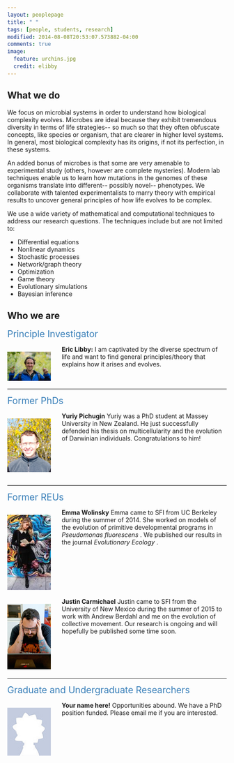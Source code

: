 ```yaml
---
layout: peoplepage
title: " "
tags: [people, students, research]
modified: 2014-08-08T20:53:07.573882-04:00
comments: true
image:
  feature: urchins.jpg
  credit: elibby
---
```

## What we do
We focus on microbial systems in order to understand how biological complexity evolves. Microbes are ideal because they exhibit tremendous diversity in terms of life strategies-- so much so that they often obfuscate concepts, like species or organism, that are clearer in higher level systems. In general, most biological complexity has its origins, if not its perfection, in these systems. 

An added bonus of microbes is that some are very amenable to experimental study (others, however are complete mysteries). Modern lab techniques enable us to learn how mutations in the genomes of these organisms translate into different-- possibly novel-- phenotypes. We collaborate with talented experimentalists to marry theory with empirical results to uncover general principles of how life evolves to be complex.

We use a wide variety of mathematical and computational techniques to address our research questions. The techniques include but are not limited to: 

* Differential equations
* Nonlinear dynamics   
* Stochastic processes   
* Network/graph theory  
* Optimization
* Game theory
* Evolutionary simulations
* Bayesian inference




## Who we are

<span style="text-align=left;font-size:1.5em;color:#377EB8;">Principle Investigator</span>   
<div>
<p style="float: left;padding-right:25px"><img src="/images/eric_profile.jpg" width="100"></p>    
<b>Eric Libby:</b> 
I am captivated by the diverse spectrum of life and want to find general principles/theory that explains how it arises and evolves.  <BR> <BR>
</div>       

<BR CLEAR="...">   

--- 

<span style="text-align=left;font-size:1.5em;color:#377EB8;">Former PhDs</span>      

<div>
<p style="float: left;padding-right:25px"><img src="/images/yuriy.jpg" width="100"></p> <b>Yuriy Pichugin</b> Yuriy was a PhD student at Massey University in New Zealand. He just successfully defended his thesis on multicellularity and the evolution of Darwinian individuals. Congratulations to him!  <BR> <BR> <BR> <BR> <BR>
</div>      

<BR CLEAR="...">



--- 

<span style="text-align=left;font-size:1.5em;color:#377EB8;">Former REUs</span>      

<div>
<p style="float: left;padding-right:25px"><img src="/images/emma.jpg" width="100"></p> <b>Emma Wolinsky</b> Emma came to SFI from UC Berkeley during the summer of 2014. She worked on models of the evolution of primitive developmental programs in <I> Pseudomonas fluorescens </I>. We published our results in the journal <I> Evolutionary Ecology </I>. <BR> <BR> <BR> <BR> <BR> <BR> <BR> <BR>
</div>    

<div>
<p style="float: left;padding-right:25px"><img src="/images/justin.jpg" width="100"></p> <b>Justin Carmichael</b> Justin came to SFI from the University of New Mexico during the summer of 2015 to work with Andrew Berdahl and me on the evolution of collective movement. Our research is ongoing and will hopefully be published some time soon. <BR> <BR> <BR> <BR> <BR>
</div>     

<BR CLEAR="...">


---


<span style="text-align=left;font-size:1.5em;color:#377EB8;">Graduate and Undergraduate Researchers</span> 
<div>   
<p style="float: left;padding-right:25px"><img src="/images/person.jpg" width="100"></p>
<b>Your name here!</b> Opportunities abound. We have a PhD position funded. Please email me if you are interested.<BR> <BR> <BR> <BR> 
</div>   


<BR CLEAR="...">   



         

